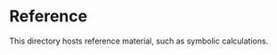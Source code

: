 # Reference

This directory hosts reference material, such as symbolic calculations.

<!-- Local Variables: -->
<!-- fill-column: 80 -->
<!-- End: -->
